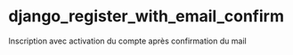 # django_register_with_email_confirm
Inscription avec activation du compte après confirmation du mail
